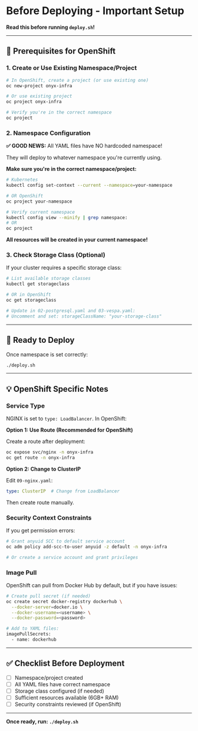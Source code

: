 # Before Deploying - Important Setup

**Read this before running `deploy.sh`!**

---

## 🔧 Prerequisites for OpenShift

### 1. Create or Use Existing Namespace/Project

```bash
# In OpenShift, create a project (or use existing one)
oc new-project onyx-infra

# Or use existing project
oc project onyx-infra

# Verify you're in the correct namespace
oc project
```

### 2. Namespace Configuration

**✅ GOOD NEWS:** All YAML files have NO hardcoded namespace!

They will deploy to whatever namespace you're currently using.

**Make sure you're in the correct namespace/project:**

```bash
# Kubernetes
kubectl config set-context --current --namespace=your-namespace

# OR OpenShift
oc project your-namespace

# Verify current namespace
kubectl config view --minify | grep namespace:
# OR
oc project
```

**All resources will be created in your current namespace!**

### 3. Check Storage Class (Optional)

If your cluster requires a specific storage class:

```bash
# List available storage classes
kubectl get storageclass

# OR in OpenShift
oc get storageclass

# Update in 02-postgresql.yaml and 03-vespa.yaml:
# Uncomment and set: storageClassName: "your-storage-class"
```

---

## 🚀 Ready to Deploy

Once namespace is set correctly:

```bash
./deploy.sh
```

---

## 💡 OpenShift Specific Notes

### Service Type

NGINX is set to `type: LoadBalancer`. In OpenShift:

**Option 1: Use Route (Recommended for OpenShift)**

Create a route after deployment:
```bash
oc expose svc/nginx -n onyx-infra
oc get route -n onyx-infra
```

**Option 2: Change to ClusterIP**

Edit `09-nginx.yaml`:
```yaml
type: ClusterIP  # Change from LoadBalancer
```

Then create route manually.

### Security Context Constraints

If you get permission errors:

```bash
# Grant anyuid SCC to default service account
oc adm policy add-scc-to-user anyuid -z default -n onyx-infra

# Or create a service account and grant privileges
```

### Image Pull

OpenShift can pull from Docker Hub by default, but if you have issues:

```bash
# Create pull secret (if needed)
oc create secret docker-registry dockerhub \
  --docker-server=docker.io \
  --docker-username=<username> \
  --docker-password=<password>

# Add to YAML files:
imagePullSecrets:
  - name: dockerhub
```

---

## ✅ Checklist Before Deployment

- [ ] Namespace/project created
- [ ] All YAML files have correct namespace
- [ ] Storage class configured (if needed)
- [ ] Sufficient resources available (6GB+ RAM)
- [ ] Security constraints reviewed (if OpenShift)

---

**Once ready, run: `./deploy.sh`**

